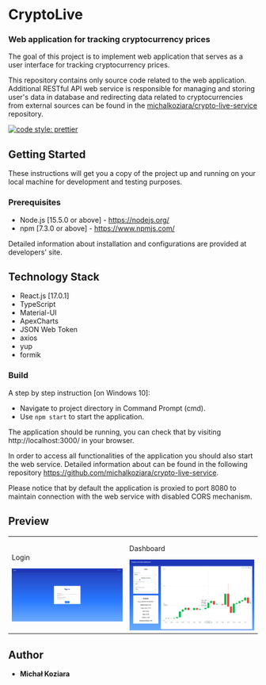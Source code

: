 # CryptoLive

### Web application for tracking cryptocurrency prices

The goal of this project is to implement web application that serves as a user interface for tracking cryptocurrency prices.

This repository contains only source code related to the web application. 
Additional RESTful API web service is responsible for managing and storing user's data in database 
and redirecting data related to cryptocurrencies from external sources 
can be found in the [michalkoziara/crypto-live-service](https://github.com/michalkoziara/crypto-live-service) repository.

[![code style: prettier](https://img.shields.io/badge/code_style-prettier-ff69b4.svg?style=flat-square)](https://github.com/prettier/prettier)

## Getting Started

These instructions will get you a copy of the project up and running on 
your local machine for development and testing purposes.

### Prerequisites

* Node.js [15.5.0 or above] - https://nodejs.org/
* npm [7.3.0 or above] - https://www.npmjs.com/

Detailed information about installation and configurations are provided at developers' site.

## Technology Stack

* React.js [17.0.1]
* TypeScript
* Material-UI
* ApexCharts
* JSON Web Token
* axios
* yup
* formik

### Build 

A step by step instruction [on Windows 10]:
* Navigate to project directory in Command Prompt (cmd).
* Use ```npm start``` to start the application.

The application should be running, you can check that by visiting http://localhost:3000/ in your browser.

In order to access all functionalities of the application you should also start the web service.
Detailed information about can be found in the following repository https://github.com/michalkoziara/crypto-live-service.

Please notice that by default the application is proxied to port 8080 to maintain connection with the web service with disabled CORS mechanism.

## Preview

<table>
    <tr>
        <td>
            <p>Login</p>
            <img src="images/img_1.png" alt="login" title="Login">
        </td>
              <td>
            <p>Dashboard</p>
            <img src="images/img_2.png" alt="dashboard" title="Dashboard">
        </td>
    </tr>
</table>

## Author

* **Michał Koziara** 
